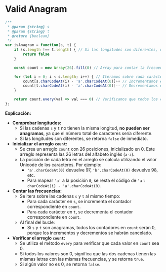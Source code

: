 # Valid Anagram

``` JAVASCRIPT
/**
 * @param {string} s
 * @param {string} t
 * @return {boolean}
 */
var isAnagram = function(s, t) {
    if (s.length !== t.length) { // Si las longitudes son diferentes, no pueden ser anagramas
        return false
    }

    const count = new Array(26).fill(0) // Array para contar la frecuencia de cada letra (a-z)

    for (let i = 0; i < s.length; i++) { // Iteramos sobre cada carácter de las cadenas
        count[s.charCodeAt(i) - 'a'.charCodeAt(0)]++ // Incrementamos el contador para la letra de 's'
        count[t.charCodeAt(i) - 'a'.charCodeAt(0)]-- // Decrementamos el contador para la letra de 't'
    }

    return count.every(val => val === 0) // Verificamos que todos los contadores sean 0
};
```

**Explicación:**

- **Comprobar longitudes:**
    - Si las cadenas `s` y `t` no tienen la misma longitud, **no pueden ser anagramas**, ya que el número total de caracteres sería diferente.
    - Si las longitudes son diferentes, se retorna `false` de inmediato.
- **Inicializar el arreglo `count`:**
    - Se crea un arreglo `count` con 26 posiciones, inicializado en 0. Este arreglo representa las 26 letras del alfabeto inglés (`a-z`).
    - La posición de cada letra en el arreglo se calcula utilizando el valor Unicode de los caracteres. Por ejemplo:
        - `'a'.charCodeAt(0)` devuelve 97, `'b'.charCodeAt(0)` devuelve 98, etc.
        - Para mapear `'a'` a la posición `0`, se resta el código de `'a'`: `charCodeAt(i) - 'a'.charCodeAt(0)`.
- **Contar las frecuencias:**
    - Se itera sobre las cadenas `s` y `t` al mismo tiempo:
        - Para cada carácter en `s`, se incrementa el contador correspondiente en `count`.
        - Para cada carácter en `t`, se decrementa el contador correspondiente en `count`.
    - Al final del bucle:
        - Si `s` y `t` son anagramas, todos los contadores en `count` serán 0, porque los incrementos y decrementos se habrán cancelado.
- **Verificar el arreglo `count`:**
    - Se utiliza el método `every` para verificar que cada valor en `count` sea 0.
    - Si todos los valores son 0, significa que las dos cadenas tienen las mismas letras con las mismas frecuencias, y se retorna `true`.
    - Si algún valor no es 0, se retorna `false`.